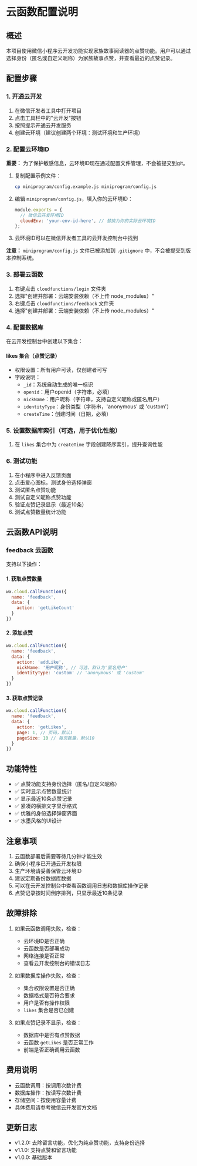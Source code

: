 # 云函数配置说明

## 概述
本项目使用微信小程序云开发功能实现家族故事阅读器的点赞功能。用户可以通过选择身份（匿名或自定义昵称）为家族故事点赞，并查看最近的点赞记录。

## 配置步骤

### 1. 开通云开发
1. 在微信开发者工具中打开项目
2. 点击工具栏中的"云开发"按钮
3. 按照提示开通云开发服务
4. 创建云环境（建议创建两个环境：测试环境和生产环境）

### 2. 配置云环境ID
**重要：** 为了保护敏感信息，云环境ID现在通过配置文件管理，不会被提交到git。

1. 复制配置示例文件：
   ```bash
   cp miniprogram/config.example.js miniprogram/config.js
   ```

2. 编辑 `miniprogram/config.js`，填入你的云环境ID：
   ```javascript
   module.exports = {
     // 微信云开发环境ID
     cloudEnv: 'your-env-id-here', // 替换为你的实际云环境ID
   };
   ```

3. 云环境ID可以在微信开发者工具的云开发控制台中找到

**注意：** `miniprogram/config.js` 文件已被添加到 `.gitignore` 中，不会被提交到版本控制系统。

### 3. 部署云函数
1. 右键点击 `cloudfunctions/login` 文件夹
2. 选择"创建并部署：云端安装依赖（不上传 node_modules）"
3. 右键点击 `cloudfunctions/feedback` 文件夹
4. 选择"创建并部署：云端安装依赖（不上传 node_modules）"

### 4. 配置数据库
在云开发控制台中创建以下集合：

#### likes 集合（点赞记录）
- 权限设置：所有用户可读，仅创建者可写
- 字段说明：
  - `_id`：系统自动生成的唯一标识
  - `openid`：用户openid（字符串，必填）
  - `nickName`：用户昵称（字符串，支持自定义昵称或匿名用户）
  - `identityType`：身份类型（字符串，'anonymous' 或 'custom'）
  - `createTime`：创建时间（日期，必填）

### 5. 设置数据库索引（可选，用于优化性能）
1. 在 `likes` 集合中为 `createTime` 字段创建降序索引，提升查询性能

### 6. 测试功能
1. 在小程序中进入反馈页面
2. 点击爱心图标，测试身份选择弹窗
3. 测试匿名点赞功能
4. 测试自定义昵称点赞功能
5. 验证点赞记录显示（最近10条）
6. 测试点赞数量统计功能

## 云函数API说明

### feedback 云函数
支持以下操作：

#### 1. 获取点赞数量
```javascript
wx.cloud.callFunction({
  name: 'feedback',
  data: {
    action: 'getLikeCount'
  }
})
```

#### 2. 添加点赞
```javascript
wx.cloud.callFunction({
  name: 'feedback',
  data: {
    action: 'addLike',
    nickName: '用户昵称', // 可选，默认为'匿名用户'
    identityType: 'custom' // 'anonymous' 或 'custom'
  }
})
```

#### 3. 获取点赞记录
```javascript
wx.cloud.callFunction({
  name: 'feedback',
  data: {
    action: 'getLikes',
    page: 1, // 页码，默认1
    pageSize: 10 // 每页数量，默认10
  }
})
```

## 功能特性
- ✅ 点赞功能支持身份选择（匿名/自定义昵称）
- ✅ 实时显示点赞数量统计
- ✅ 显示最近10条点赞记录
- ✅ 紧凑的横排文字显示格式
- ✅ 优雅的身份选择弹窗界面
- ✅ 水墨风格的UI设计

## 注意事项
1. 云函数部署后需要等待几分钟才能生效
2. 确保小程序已开通云开发权限
3. 生产环境请妥善保管云环境ID
4. 建议定期备份数据库数据
5. 可以在云开发控制台中查看函数调用日志和数据库操作记录
6. 点赞记录按时间倒序排列，只显示最近10条记录

## 故障排除
1. 如果云函数调用失败，检查：
   - 云环境ID是否正确
   - 云函数是否部署成功
   - 网络连接是否正常
   - 查看云开发控制台的错误日志

2. 如果数据库操作失败，检查：
   - 集合权限设置是否正确
   - 数据格式是否符合要求
   - 用户是否有操作权限
   - `likes` 集合是否已创建

3. 如果点赞记录不显示，检查：
   - 数据库中是否有点赞数据
   - 云函数 `getLikes` 是否正常工作
   - 前端是否正确调用云函数

## 费用说明
- 云函数调用：按调用次数计费
- 数据库操作：按读写次数计费
- 存储空间：按使用容量计费
- 具体费用请参考微信云开发官方文档

## 更新日志
- v1.2.0: 去除留言功能，优化为纯点赞功能，支持身份选择
- v1.1.0: 支持点赞和留言功能
- v1.0.0: 基础版本
